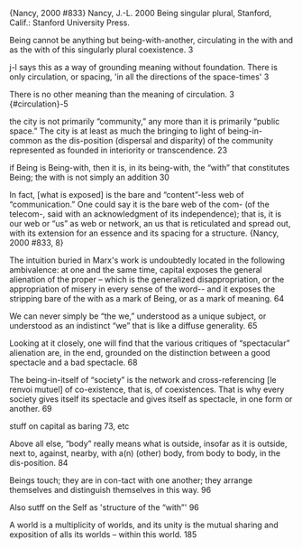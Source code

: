 ﻿{Nancy, 2000 #833}
Nancy, J.-L. 2000 Being singular plural, Stanford, Calif.: Stanford University Press.

Being cannot be anything but being-with-another, circulating in the with and as the with of this singularly plural coexistence. 3

j-l says this as a way of grounding meaning without foundation. There is only circulation, or spacing, 'in all the directions of the space-times' 3

There is no other meaning than the meaning of circulation. 3 {#circulation}-5

the city is not primarily “community,” any more than it is primarily “public space.” The city is at least as much the bringing to light of being-in-common as the dis-position (dispersal and disparity) of the community represented as founded in interiority or transcendence. 23

if Being is Being-with, then it is, in its being-with, the “with” that constitutes Being; the with is not simply an addition 30

In fact, [what is exposed] is the  bare and “content”-less web of “communication.” One could say it is the bare web of the com- (of the telecom-,  said with an acknowledgment of its independence); that is, it is our web or “us” as web or network, an us  that is reticulated and spread out, with its extension for an essence and its spacing for a structure. {Nancy, 2000 #833, 8}

The intuition buried in Marx's work is undoubtedly located in the following ambivalence: at one and the same time, capital exposes the general alienation of the proper – which is the generalized disappropriation, or the appropriation of misery in every sense of the word-- and it exposes the stripping bare of the with as a mark of Being, or as a mark of meaning. 64

We  can never simply be “the we,” understood as a unique subject, or understood as an indistinct “we” that is like a diffuse generality. 65

Looking at it closely, one will find that the various critiques of “spectacular” alienation are, in the end, grounded on the distinction between a good spectacle and a bad spectacle. 68

The being-in-itself of “society” is the network and cross-referencing [le renvoi mutuel] of co-existence, that is, of coexistences. That is why every society gives itself its spectacle and gives itself as spectacle, in one form or another. 69

stuff on capital as baring 73, etc 

Above all else, “body” really means what is outside, insofar as it is outside, next to, against, nearby, with a(n) (other) body, from body to body, in the dis-position. 84

Beings touch; they are in con-tact with one another; they arrange themselves and distinguish themselves in this way. 96

Also sutff on the Self as 'structure of the “with”' 96



A world is a multiplicity of worlds, and its unity is the mutual sharing and exposition of alls its worlds – within this world. 185
